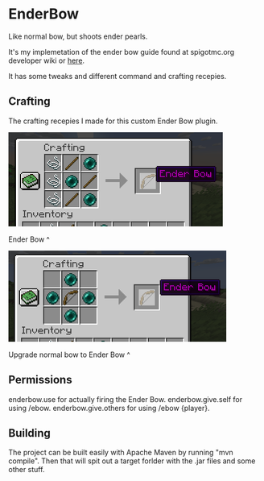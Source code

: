 # EnderBow

Like normal bow, but shoots ender pearls.

It's my implemetation of the ender bow guide found at spigotmc.org developer wiki or [here](https://www.spigotmc.org/wiki/enderbow-an-easy-first-plugin/).

It has some tweaks and different command and crafting recepies.

## Crafting

The crafting recepies I made for this custom Ender Bow plugin.

![Ender Bow](img/enderbow.png)

Ender Bow ^

![Ender Bow Upgrade](img/ebowupgrade.png)

Upgrade normal bow to Ender Bow ^

## Permissions

enderbow.use for actually firing the Ender Bow.
enderbow.give.self for using /ebow.
enderbow.give.others for using /ebow {player}.

## Building

The project can be built easily with Apache Maven by running "mvn compile".
Then that will spit out a target forlder with the .jar files and some other stuff.
